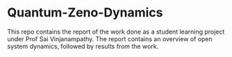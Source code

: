 # Quantum-Zeno-Dynamics
This repo contains the report of the work done as a student learning project under Prof Sai Vinjanampathy.
The report contains an overview of open system dynamics, followed by results from the work. 

